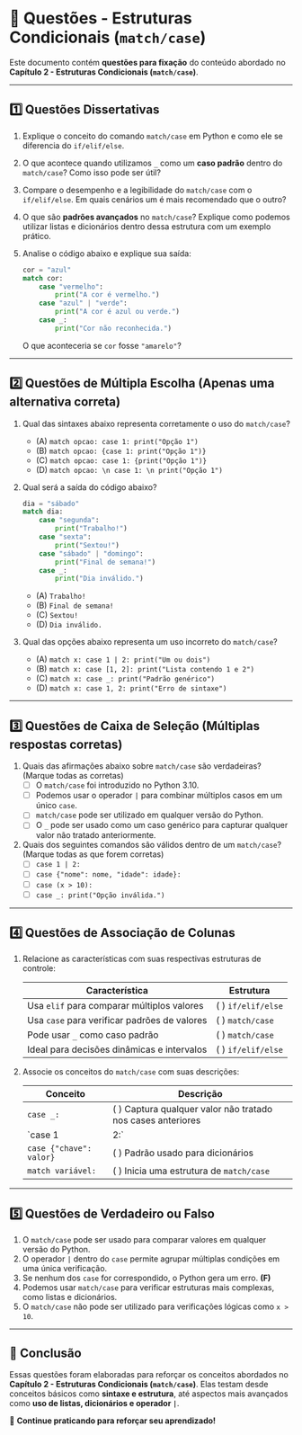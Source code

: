 # 📝 Questões - Estruturas Condicionais (`match/case`)

Este documento contém **questões para fixação** do conteúdo abordado no **Capítulo 2 - Estruturas Condicionais (`match/case`)**.

------

## **1️⃣ Questões Dissertativas**

1. Explique o conceito do comando `match/case` em Python e como ele se diferencia do `if/elif/else`.

2. O que acontece quando utilizamos `_` como um **caso padrão** dentro do `match/case`? Como isso pode ser útil?

3. Compare o desempenho e a legibilidade do `match/case` com o `if/elif/else`. Em quais cenários um é mais recomendado que o outro?

4. O que são **padrões avançados** no `match/case`? Explique como podemos utilizar listas e dicionários dentro dessa estrutura com um exemplo prático.

5. Analise o código abaixo e explique sua saída:

   ```python
   cor = "azul"
   match cor:
       case "vermelho":
           print("A cor é vermelho.")
       case "azul" | "verde":
           print("A cor é azul ou verde.")
       case _:
           print("Cor não reconhecida.")
   ```

   O que aconteceria se `cor` fosse `"amarelo"`?

------

## **2️⃣ Questões de Múltipla Escolha** (Apenas uma alternativa correta)

1. Qual das sintaxes abaixo representa corretamente o uso do `match/case`?

   - (A) `match opcao: case 1: print("Opção 1")`
   - (B) `match opcao: {case 1: print("Opção 1")}`
   - (C) `match opcao: case 1: {print("Opção 1")}`
   - (D) `match opcao: \n case 1: \n print("Opção 1")`

2. Qual será a saída do código abaixo?

   ```python
   dia = "sábado"
   match dia:
       case "segunda":
           print("Trabalho!")
       case "sexta":
           print("Sextou!")
       case "sábado" | "domingo":
           print("Final de semana!")
       case _:
           print("Dia inválido.")
   ```

   - (A) `Trabalho!`
   - (B) `Final de semana!`
   - (C) `Sextou!`
   - (D) `Dia inválido.`

3. Qual das opções abaixo representa um uso incorreto do `match/case`?

   - (A) `match x: case 1 | 2: print("Um ou dois")`
   - (B) `match x: case [1, 2]: print("Lista contendo 1 e 2")`
   - (C) `match x: case _: print("Padrão genérico")`
   - (D) `match x: case 1, 2: print("Erro de sintaxe")`

------

## **3️⃣ Questões de Caixa de Seleção** (Múltiplas respostas corretas)

1. Quais das afirmações abaixo sobre `match/case` são verdadeiras? (Marque todas as corretas)
   - [ ] O `match/case` foi introduzido no Python 3.10.
   - [ ] Podemos usar o operador `|` para combinar múltiplos casos em um único `case`.
   - [ ] `match/case` pode ser utilizado em qualquer versão do Python.
   - [ ] O `_` pode ser usado como um caso genérico para capturar qualquer valor não tratado anteriormente.
2. Quais dos seguintes comandos são válidos dentro de um `match/case`? (Marque todas as que forem corretas)
   - [ ] `case 1 | 2:`
   - [ ] `case {"nome": nome, "idade": idade}:`
   - [ ] `case (x > 10):`
   - [ ] `case _: print("Opção inválida.")`

------

## **4️⃣ Questões de Associação de Colunas**

1. Relacione as características com suas respectivas estruturas de controle:

   | **Característica**                           | **Estrutura**       |
   | -------------------------------------------- | ------------------- |
   | Usa `elif` para comparar múltiplos valores   | (  ) `if/elif/else` |
   | Usa `case` para verificar padrões de valores | (  ) `match/case`   |
   | Pode usar `_` como caso padrão               | (  ) `match/case`   |
   | Ideal para decisões dinâmicas e intervalos   | (  ) `if/elif/else` |

2. Associe os conceitos do `match/case` com suas descrições:

   | **Conceito**            | **Descrição**                                                |
   | ----------------------- | ------------------------------------------------------------ |
   | `case _:`               | (  ) Captura qualquer valor não tratado nos cases anteriores |
   | `case 1                 | 2:`                                                          |
   | `case {"chave": valor}` | (  ) Padrão usado para dicionários                           |
   | `match variável:`       | (  ) Inicia uma estrutura de `match/case`                    |

------

## **5️⃣ Questões de Verdadeiro ou Falso**

1. O `match/case` pode ser usado para comparar valores em qualquer versão do Python.
2. O operador `|` dentro do `case` permite agrupar múltiplas condições em uma única verificação.
3. Se nenhum dos `case` for correspondido, o Python gera um erro. **(F)**
4. Podemos usar `match/case` para verificar estruturas mais complexas, como listas e dicionários.
5. O `match/case` não pode ser utilizado para verificações lógicas como `x > 10`.

------

## 📌 Conclusão

Essas questões foram elaboradas para reforçar os conceitos abordados no **Capítulo 2 - Estruturas Condicionais (`match/case`)**. Elas testam desde conceitos básicos como **sintaxe e estrutura**, até aspectos mais avançados como **uso de listas, dicionários e operador `|`**.

🚀 **Continue praticando para reforçar seu aprendizado!**
